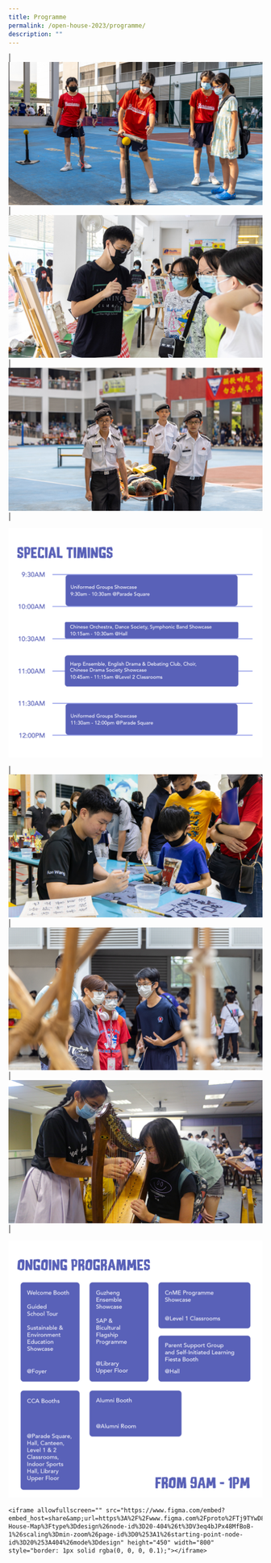 ```yaml
---
title: Programme
permalink: /open-house-2023/programme/
description: ""
---
```

| ![](/images/Open%20House%202023/openhouse_2240x1260_5.jpg) | ![](/images/Open%20House%202023/openhouse_2240x1260_3.jpg) | ![](/images/Open%20House%202023/openhouse_2240x1260_4.jpg) |

![](/images/Open%20House%202023/openhouse_web_specialtiming.png)


| ![](/images/Open%20House%202023/openhouse_2240x1260_1.jpg) | ![](/images/Open%20House%202023/openhouse_2240x1260_2.jpg) | ![](/images/Open%20House%202023/openhouse_2240x1260_6.jpg) |

![](/images/Open%20House%202023/openhouse_ongoingprogrammes.png)

```
<iframe allowfullscreen="" src="https://www.figma.com/embed?embed_host=share&amp;url=https%3A%2F%2Fwww.figma.com%2Fproto%2FTj9TYwD8VwGeDr8tuVJYan%2FOpen-House-Map%3Ftype%3Ddesign%26node-id%3D20-404%26t%3DV3eq4bJPx48MfBoB-1%26scaling%3Dmin-zoom%26page-id%3D0%253A1%26starting-point-node-id%3D20%253A404%26mode%3Ddesign" height="450" width="800" style="border: 1px solid rgba(0, 0, 0, 0.1);"></iframe>
```